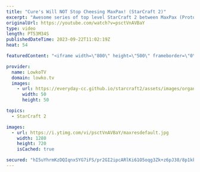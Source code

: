 ```yaml
---
title: "Cure's Will NOT Stop Cheesing MaxPax! (StarCraft 2)"
excerpt: "Awesome series of top level StarCraft 2 between MaxPax (Protoss) and Cure (Terran). Game is from the StarCraft 2 Tournament the Master's Coliseum 2023 $40,000, by World Team League (WTL). This is a best-of-5 series of SC2. Support my work: https://patreon.com/lowkotv Lowko Merch: https://lowko.shop"
originalUrl: https://youtube.com/watch?v=psctVnAVBaY
type: video
length: PT53M34S
publishedDateTime: 2023-09-22T11:02:19Z
heat: 54

featuredContent: "<iframe width=\"800\" height=\"500\" frameborder=\"0\" src=\"https://www.youtube.com/embed/psctVnAVBaY\" allow=\"accelerometer; autoplay; encrypted-media; gyroscope; picture-in-picture\" allowfullscreen></iframe>"

provider:
  name: LowkoTV
  domain: lowko.tv
  images:
    - url: https://everyday-cc.github.io/starcraft2/assets/images/organizations/lowko.tv-50x50.jpg
      width: 50
      height: 50

topics:
  - StarCraft 2

images:
  - url: https://i.ytimg.com/vi/psctVnAVBaY/maxresdefault.jpg
    width: 1280
    height: 720
    isCached: true

secured: "hI5uYhrmKzDQIqnxSYG7iFS/pr2GI2ipcARlKi61O5oqg3Zk+z6pJ38/8p1kkv1DWmheX1UQkAUbqKndYo/qBVJ6jBcvS8O8K3NeABmz7k6ljwrFv5lFL1ZhhagxUFaY3F9OHwQmD4nh4qlT/K5e5G4jIK9VdC5I+J3BJUu1SbpcR6Hrj6b1F1275QryEF3VSXU5jdFNFO0cEjDLhC83ibI6LPH3WzuyShwNw7c0UqgPT3JBn0CFdzoIk5xd7jFO1hN92+4PwahwqyUNaDgiZcCEugspBGT/KTxye6oG8MS0aSz/TQoYflHo2WBDfaUPywEC54loSspIuIVXE+MG8y0VgT3fAScvSVyIdUaf6Fsl08f0QYOFq1AvfzSFCN+hwfOrNe1rYcJsVHSAwVU5VbCUwy332oPEGi5ESxx3u9s=;2Vfv08+Ek8Iqot5YOYq58Q=="
---
```


